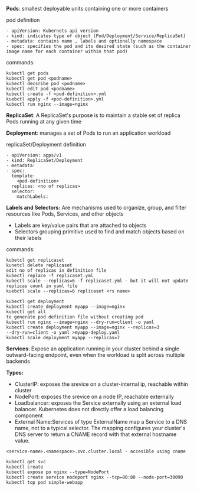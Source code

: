 **Pods**: smallest deployable units containing one or more containers

pod definition
```
- apiVersion: Kubernets api version
- kind: indicates type of object (Pod/Deployment/Service/ReplicaSet)
- metadata: contains name , labels and optionally namespace
- spec: specifies the pod and its desired state (such as the container     image name for each container within that pod)

```

commands:
```
kubectl get pods
kubectl get pod <podname>
kubectl decsribe pod <podname>
kubectl edit pod <podname>
kubectl create -f <pod-definition>.yml
kuebctl apply -f <pod-definition>.yml
kubectl run nginx --image=nginx 
```

**ReplicaSet**: A ReplicaSet's purpose is to maintain a stable set of replica Pods running at any given time

**Deployment**: manages a set of Pods to run an application workload

replicaSet/Deployment definition

```
- apiVersion: apps/v1
- kind: ReplicaSet/Deployment
- metadata: 
- spec: 
  template:
    <pod-definition>
  replicas: <no of replicas>
  selector: 
    matchLabels:
```

**Labels and Selectors:** Are mechanisms used to organize, group, and filter resources like Pods, Services, and other objects
- Labels are key/value pairs that are attached to objects
- Selectors grouping primitive used to find and match objects based on their labels

commands:
```
kubetcl get replicaset
kunetcl delete replicaset
edit no of replicas in definition file
kubectl replace -f replicaset.yml
kubectl scale --replicas=6 -f replicaset.yml - but it will not update replicas count in yaml file
kuebctl scale --replicas=6 replicaset <rs name> 
```

```
kubectl get deployment
kubectl create deployment myapp --image=nginx
kubectl get all
to generate pod definition file without creating pod
kubectl run nginx --image=nginx --dry-run=client -o yaml
kubectl create deployment myapp --image=nginx --replicas=3 
--dry-run=client -o yaml >myapp-deploy.yaml
kubectl scale deployment myapp --replicas=7
```

**Services**: Expose an application running in your cluster behind a single outward-facing endpoint, even when the workload is split across multiple backends

**Types:**
- ClusterIP: exposes the srevice on a cluster-internal ip, reachable within cluster
- NodePort: exposes the srevice on a node IP, reachable externally
- Loadbalancer: exposes the Service externally using an external load balancer. Kubernetes does not directly offer a load balancing component
- External Name:Services of type ExternalName map a Service to a DNS name, not to a typical selector. The mapping configures your cluster's DNS server to return a CNAME record with that external hostname value.

```<service-name>.<namespace>.svc.cluster.local - accesible using cname ```

```
kubectl get svc
kubectl create
kubectl expose po nginx --type=NodePort
kubectl create service nodeport nginx --tcp=80:80 --node-port=30090
kubectl top pod simple-webapp
```